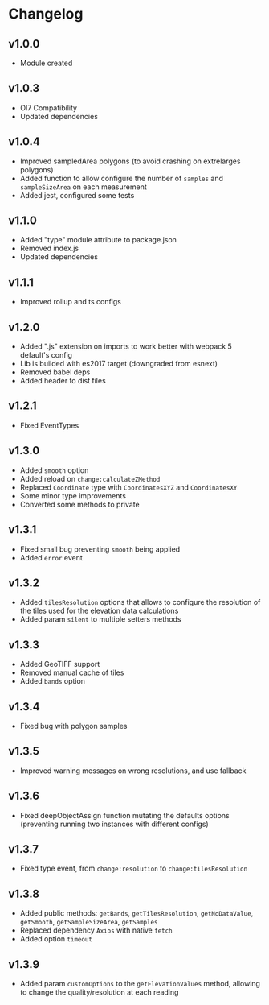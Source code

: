 # Changelog

## v1.0.0
* Module created

## v1.0.3
* Ol7 Compatibility
* Updated dependencies

## v1.0.4
* Improved sampledArea polygons (to avoid crashing on extrelarges polygons)
* Added function to allow configure the number of `samples` and `sampleSizeArea` on each measurement
* Added jest, configured some tests

## v1.1.0
* Added "type" module attribute to package.json
* Removed index.js
* Updated dependencies

## v1.1.1
* Improved rollup and ts configs

## v1.2.0
* Added ".js" extension on imports to work better with webpack 5 default's config
* Lib is builded with es2017 target (downgraded from esnext)
* Removed babel deps
* Added header to dist files

## v1.2.1
* Fixed EventTypes

## v1.3.0
* Added `smooth` option
* Added reload on `change:calculateZMethod`
* Replaced `Coordinate` type with `CoordinatesXYZ` and `CoordinatesXY`
* Some minor type improvements
* Converted some methods to private

## v1.3.1
* Fixed small bug preventing `smooth` being applied
* Added `error` event 

## v1.3.2
* Added `tilesResolution` options that allows to configure the resolution of the tiles used for the elevation data calculations
* Added param `silent` to multiple setters methods

## v1.3.3
* Added GeoTIFF support
* Removed manual cache of tiles
* Added `bands` option

## v1.3.4
* Fixed bug with polygon samples

## v1.3.5
* Improved warning messages on wrong resolutions, and use fallback

## v1.3.6
* Fixed deepObjectAssign function mutating the defaults options (preventing running two instances with different configs)

## v1.3.7
* Fixed type event, from `change:resolution` to `change:tilesResolution` 

## v1.3.8
* Added public methods: `getBands`, `getTilesResolution`, `getNoDataValue`, `getSmooth`, `getSampleSizeArea`, `getSamples`
* Replaced dependency `Axios` with native `fetch`
* Added option `timeout`

## v1.3.9
* Added param `customOptions` to the `getElevationValues` method, allowing to change the quality/resolution at each reading
